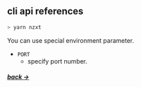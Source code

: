 ## cli api references

```bash
> yarn nzxt
```

You can use special environment parameter.

* `PORT`
    * specify port number.

##### [back ->](./api-references-cli)
